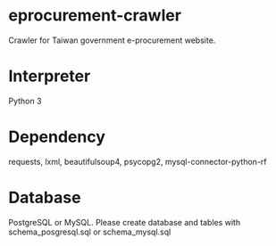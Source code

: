 # eprocurement-crawler
Crawler for Taiwan government e-procurement website.

# Interpreter
Python 3

# Dependency
requests, lxml, beautifulsoup4, psycopg2, mysql-connector-python-rf

# Database
PostgreSQL or MySQL. Please create database and tables with schema_posgresql.sql or schema_mysql.sql
